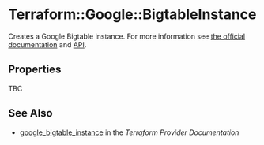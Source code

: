 # Terraform::Google::BigtableInstance

Creates a Google Bigtable instance. For more information see
[the official documentation](https://cloud.google.com/bigtable/) and
[API](https://cloud.google.com/bigtable/docs/go/reference).

## Properties

TBC

## See Also

* [google_bigtable_instance](https://www.terraform.io/docs/providers/google/r/bigtable_instance.html) in the _Terraform Provider Documentation_